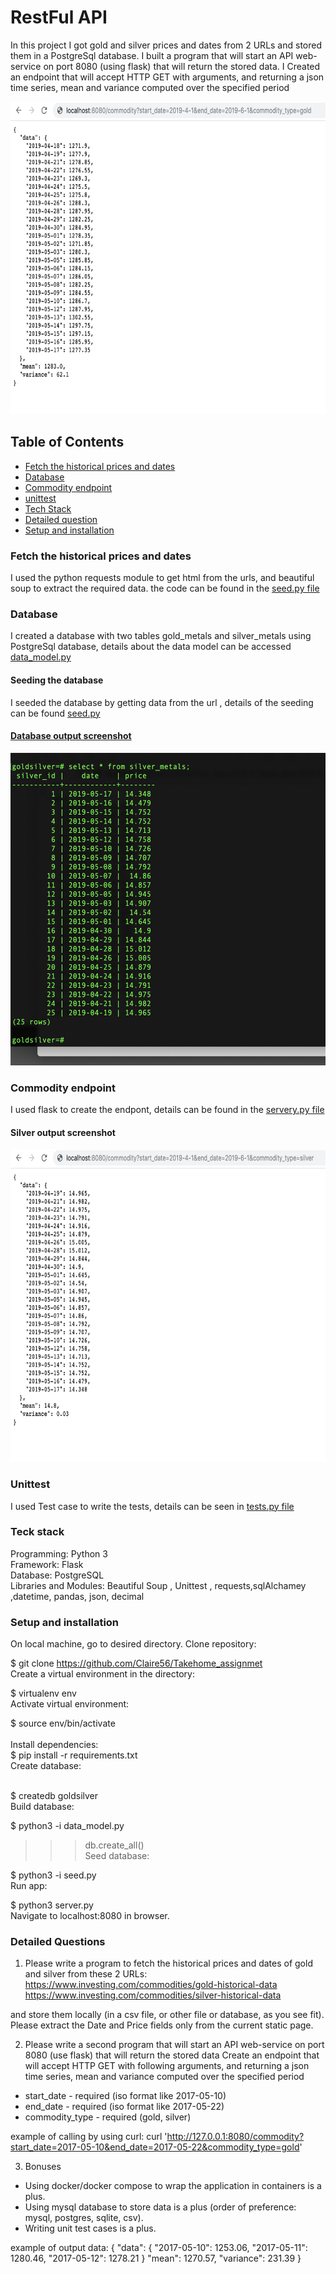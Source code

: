 # RestFul API 
In this project I got gold and silver prices and dates from 2 URLs and stored them in a PostgreSql database. I built a program that will start an API web-service on port 8080 (using flask) that will return the stored data.
I Created an endpoint that will accept HTTP GET with arguments, and returning a json time series, mean and variance computed over the specified period


<a href="https://github.com/claire56">
    <img alt="screen shot" src="pic_Gold_commodity.png" width="900" height="500">
    </a>


## Table of Contents
* [Fetch the historical prices and dates](#Fetch-the-historical-prices-and-dates)
* [Database](#Database)
* [Commodity endpoint](#Commodity-endpoint)
* [unittest](#unittest)
* [Tech Stack](#Tech-Stack)
* [Detailed question](#Detailed-questions)
* [Setup and installation](#Setup-and-installation)


### Fetch the historical prices and dates
I used the python requests module to get html from the urls, and beautiful soup to extract the required data. the code can be found in the <a href="https://github.com/Claire56/Takehome_assignmet/blob/master/seed.py"> seed.py file </a>


### Database
I created a database with two tables gold_metals and silver_metals using PostgreSql  database, details about the data model can be accessed <a href="https://github.com/Claire56/Takehome_assignmet/blob/master/data_model.py"> data_model.py </a> 
#### Seeding the database
I seeded the database by getting data from the url , details of the seeding can be found <a href="https://github.com/Claire56/Takehome_assignmet/blob/master/seed.py"> seed.py 


#### Database output screenshot
<a href="https://github.com/claire56">
    <img alt="screen shot" src="pic_database1.png" width="900" height="500">
    </a>

### Commodity endpoint
I used flask to create the endpont, details can be found in the <a href="https://github.com/Claire56/Takehome_assignmet/blob/master/server.py"> servery.py file </a> 
#### Silver output screenshot
<a href="https://github.com/claire56">
    <img alt="screen shot" src="silver_commodity.png" width="900" height="500">
    </a>

### Unittest
I used Test case  to write the tests, details can be seen in
<a href="https://github.com/Claire56/Takehome_assignmet/blob/master/tests.py"> tests.py file </a> 

### Teck stack
Programming: Python 3 <br>
Framework: Flask <br>
Database: PostgreSQL <br>
Libraries and Modules: Beautiful Soup , Unittest , requests,sqlAlchamey ,datetime, pandas, json, decimal

### Setup and installation
On local machine, go to desired directory. Clone  repository:

$ git clone https://github.com/Claire56/Takehome_assignmet <br>
Create a virtual environment in the directory:

$ virtualenv env<br>
Activate virtual environment:<br>

$ source env/bin/activate<br><br>
Install dependencies:<br>
$ pip install -r requirements.txt <br>
Create database:<br><br>

$ createdb goldsilver<br>
Build database:<br>

$ python3 -i data_model.py<br>
>>> db.create_all() <br>
Seed database:

$ python3 -i seed.py <br>
Run app:

$ python3 server.py <br>
Navigate to localhost:8080 in browser.


### Detailed Questions
1. Please write a program to fetch the historical prices and dates of gold and silver from these 2 URLs:
https://www.investing.com/commodities/gold-historical-data
https://www.investing.com/commodities/silver-historical-data
 
and store them locally (in a csv file, or other file or database, as you see fit). 
Please extract the Date and Price fields only from the current static page.

2. Please write a second program that will start an API web-service on port 8080 (use flask) that will return the stored data
Create an endpoint that will accept HTTP GET with following arguments, and returning a json time series, mean and variance computed over the specified period
  * start_date - required (iso format like 2017-05-10)
  * end_date - required (iso format like 2017-05-22)
  * commodity_type - required (gold, silver)
  
example of calling by using curl:
  curl 'http://127.0.0.1:8080/commodity?start_date=2017-05-10&end_date=2017-05-22&commodity_type=gold'

3. Bonuses
- Using docker/docker compose to wrap the application in containers is a plus.
- Using mysql database to store data is a plus (order of preference: mysql, postgres, sqlite, csv).
- Writing unit test cases is a plus.

example of output data:
  {
  "data": {
 "2017-05-10": 1253.06,
 "2017-05-11": 1280.46,
 "2017-05-12": 1278.21
  }
  "mean": 1270.57,
  "variance": 231.39
  }




